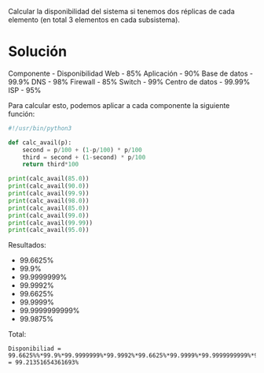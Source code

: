 Calcular la disponibilidad del sistema si tenemos dos réplicas de cada elemento
(en total 3 elementos en cada subsistema).

# Solución

Componente - Disponibilidad
Web - 85%
Aplicación - 90%
Base de datos - 99.9%
DNS - 98%
Firewall - 85%
Switch - 99%
Centro de datos - 99.99%
ISP - 95%

Para calcular esto, podemos aplicar a cada componente la siguiente función:
```python
#!/usr/bin/python3

def calc_avail(p):
    second = p/100 + (1-p/100) * p/100
    third = second + (1-second) * p/100
    return third*100

print(calc_avail(85.0))
print(calc_avail(90.0))
print(calc_avail(99.9))
print(calc_avail(98.0))
print(calc_avail(85.0))
print(calc_avail(99.0))
print(calc_avail(99.99))
print(calc_avail(95.0))
```
Resultados:

- 99.6625%
- 99.9%
- 99.9999999%
- 99.9992%
- 99.6625%
- 99.9999%
- 99.9999999999%
- 99.9875%

Total:
```
Disponibiliad = 99.6625%%*99.9%*99.9999999%*99.9992%*99.6625%*99.9999%*99.9999999999%*99.9875% = 99.21351654361693%
```
